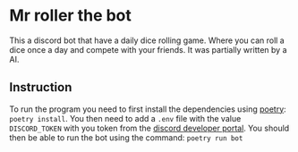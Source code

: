 # Mr roller the bot
This a discord bot that have a daily dice rolling game. Where you can roll a dice once a day and compete with your friends. It was partially written by a AI. 

## Instruction
To run the program you need to first install the dependencies using [poetry](https://python-poetry.org/): `poetry install`. 
You then need to add a `.env` file with the value `DISCORD_TOKEN` with you token from the [discord developer portal](https://discord.com/developers/applications).
You should then be able to run the bot using the command: `poetry run bot`